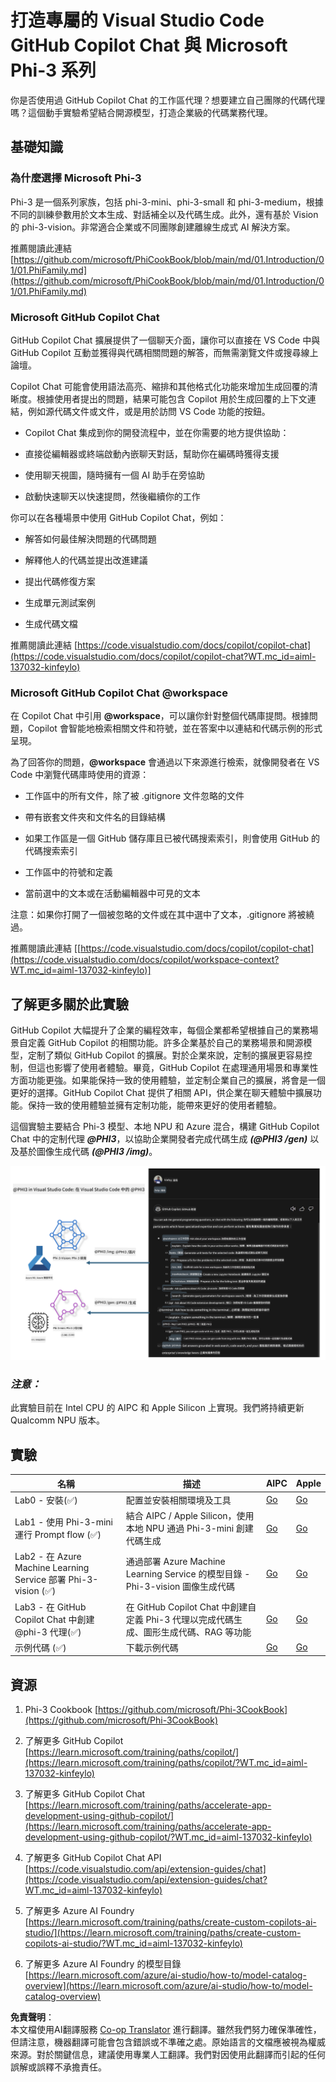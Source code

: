 <!--
CO_OP_TRANSLATOR_METADATA:
{
  "original_hash": "7302d85639441c7cedbae09795e6b9a6",
  "translation_date": "2025-04-04T06:36:52+00:00",
  "source_file": "md\\02.Application\\02.Code\\Phi3\\VSCodeExt\\README.md",
  "language_code": "tw"
}
-->
# **打造專屬的 Visual Studio Code GitHub Copilot Chat 與 Microsoft Phi-3 系列**

你是否使用過 GitHub Copilot Chat 的工作區代理？想要建立自己團隊的代碼代理嗎？這個動手實驗希望結合開源模型，打造企業級的代碼業務代理。

## **基礎知識**

### **為什麼選擇 Microsoft Phi-3**

Phi-3 是一個系列家族，包括 phi-3-mini、phi-3-small 和 phi-3-medium，根據不同的訓練參數用於文本生成、對話補全以及代碼生成。此外，還有基於 Vision 的 phi-3-vision。非常適合企業或不同團隊創建離線生成式 AI 解決方案。

推薦閱讀此連結 [https://github.com/microsoft/PhiCookBook/blob/main/md/01.Introduction/01/01.PhiFamily.md](https://github.com/microsoft/PhiCookBook/blob/main/md/01.Introduction/01/01.PhiFamily.md)

### **Microsoft GitHub Copilot Chat**

GitHub Copilot Chat 擴展提供了一個聊天介面，讓你可以直接在 VS Code 中與 GitHub Copilot 互動並獲得與代碼相關問題的解答，而無需瀏覽文件或搜尋線上論壇。

Copilot Chat 可能會使用語法高亮、縮排和其他格式化功能來增加生成回覆的清晰度。根據使用者提出的問題，結果可能包含 Copilot 用於生成回覆的上下文連結，例如源代碼文件或文件，或是用於訪問 VS Code 功能的按鈕。

- Copilot Chat 集成到你的開發流程中，並在你需要的地方提供協助：

- 直接從編輯器或終端啟動內嵌聊天對話，幫助你在編碼時獲得支援

- 使用聊天視圖，隨時擁有一個 AI 助手在旁協助

- 啟動快速聊天以快速提問，然後繼續你的工作

你可以在各種場景中使用 GitHub Copilot Chat，例如：

- 解答如何最佳解決問題的代碼問題

- 解釋他人的代碼並提出改進建議

- 提出代碼修復方案

- 生成單元測試案例

- 生成代碼文檔

推薦閱讀此連結 [https://code.visualstudio.com/docs/copilot/copilot-chat](https://code.visualstudio.com/docs/copilot/copilot-chat?WT.mc_id=aiml-137032-kinfeylo)

###  **Microsoft GitHub Copilot Chat @workspace**

在 Copilot Chat 中引用 **@workspace**，可以讓你針對整個代碼庫提問。根據問題，Copilot 會智能地檢索相關文件和符號，並在答案中以連結和代碼示例的形式呈現。

為了回答你的問題，**@workspace** 會通過以下來源進行檢索，就像開發者在 VS Code 中瀏覽代碼庫時使用的資源：

- 工作區中的所有文件，除了被 .gitignore 文件忽略的文件

- 帶有嵌套文件夾和文件名的目錄結構

- 如果工作區是一個 GitHub 儲存庫且已被代碼搜索索引，則會使用 GitHub 的代碼搜索索引

- 工作區中的符號和定義

- 當前選中的文本或在活動編輯器中可見的文本

注意：如果你打開了一個被忽略的文件或在其中選中了文本，.gitignore 將被繞過。

推薦閱讀此連結 [[https://code.visualstudio.com/docs/copilot/copilot-chat](https://code.visualstudio.com/docs/copilot/workspace-context?WT.mc_id=aiml-137032-kinfeylo)]

## **了解更多關於此實驗**

GitHub Copilot 大幅提升了企業的編程效率，每個企業都希望根據自己的業務場景自定義 GitHub Copilot 的相關功能。許多企業基於自己的業務場景和開源模型，定制了類似 GitHub Copilot 的擴展。對於企業來說，定制的擴展更容易控制，但這也影響了使用者體驗。畢竟，GitHub Copilot 在處理通用場景和專業性方面功能更強。如果能保持一致的使用體驗，並定制企業自己的擴展，將會是一個更好的選擇。GitHub Copilot Chat 提供了相關 API，供企業在聊天體驗中擴展功能。保持一致的使用體驗並擁有定制功能，能帶來更好的使用者體驗。

這個實驗主要結合 Phi-3 模型、本地 NPU 和 Azure 混合，構建 GitHub Copilot Chat 中的定制代理 ***@PHI3***，以協助企業開發者完成代碼生成 ***(@PHI3 /gen)*** 以及基於圖像生成代碼 ***(@PHI3 /img)***。

![PHI3](../../../../../../../translated_images/cover.410a18b85555fad4ca8bfb8f0b1776a96ae7f8eae1132b8f0c09d4b92b8e3365.tw.png)

### ***注意：***

此實驗目前在 Intel CPU 的 AIPC 和 Apple Silicon 上實現。我們將持續更新 Qualcomm NPU 版本。

## **實驗**

| 名稱 | 描述 | AIPC | Apple |
| ------------ | ----------- | -------- |-------- |
| Lab0 - 安裝(✅) | 配置並安裝相關環境及工具 | [Go](./HOL/AIPC/01.Installations.md) |[Go](./HOL/Apple/01.Installations.md) |
| Lab1 - 使用 Phi-3-mini 運行 Prompt flow (✅) | 結合 AIPC / Apple Silicon，使用本地 NPU 通過 Phi-3-mini 創建代碼生成 | [Go](./HOL/AIPC/02.PromptflowWithNPU.md) |  [Go](./HOL/Apple/02.PromptflowWithMLX.md) |
| Lab2 - 在 Azure Machine Learning Service 部署 Phi-3-vision (✅) | 通過部署 Azure Machine Learning Service 的模型目錄 - Phi-3-vision 圖像生成代碼 | [Go](./HOL/AIPC/03.DeployPhi3VisionOnAzure.md) |[Go](./HOL/Apple/03.DeployPhi3VisionOnAzure.md) |
| Lab3 - 在 GitHub Copilot Chat 中創建 @phi-3 代理(✅)  | 在 GitHub Copilot Chat 中創建自定義 Phi-3 代理以完成代碼生成、圖形生成代碼、RAG 等功能 | [Go](./HOL/AIPC/04.CreatePhi3AgentInVSCode.md) | [Go](./HOL/Apple/04.CreatePhi3AgentInVSCode.md) |
| 示例代碼 (✅)  | 下載示例代碼 | [Go](../../../../../../../code/07.Lab/01/AIPC) | [Go](../../../../../../../code/07.Lab/01/Apple) |

## **資源**

1. Phi-3 Cookbook [https://github.com/microsoft/Phi-3CookBook](https://github.com/microsoft/Phi-3CookBook)

2. 了解更多 GitHub Copilot [https://learn.microsoft.com/training/paths/copilot/](https://learn.microsoft.com/training/paths/copilot/?WT.mc_id=aiml-137032-kinfeylo)

3. 了解更多 GitHub Copilot Chat [https://learn.microsoft.com/training/paths/accelerate-app-development-using-github-copilot/](https://learn.microsoft.com/training/paths/accelerate-app-development-using-github-copilot/?WT.mc_id=aiml-137032-kinfeylo)

4. 了解更多 GitHub Copilot Chat API [https://code.visualstudio.com/api/extension-guides/chat](https://code.visualstudio.com/api/extension-guides/chat?WT.mc_id=aiml-137032-kinfeylo)

5. 了解更多 Azure AI Foundry [https://learn.microsoft.com/training/paths/create-custom-copilots-ai-studio/](https://learn.microsoft.com/training/paths/create-custom-copilots-ai-studio/?WT.mc_id=aiml-137032-kinfeylo)

6. 了解更多 Azure AI Foundry 的模型目錄 [https://learn.microsoft.com/azure/ai-studio/how-to/model-catalog-overview](https://learn.microsoft.com/azure/ai-studio/how-to/model-catalog-overview)

**免責聲明**：  
本文檔使用AI翻譯服務 [Co-op Translator](https://github.com/Azure/co-op-translator) 進行翻譯。雖然我們努力確保準確性，但請注意，機器翻譯可能會包含錯誤或不準確之處。原始語言的文檔應被視為權威來源。對於關鍵信息，建議使用專業人工翻譯。我們對因使用此翻譯而引起的任何誤解或誤釋不承擔責任。